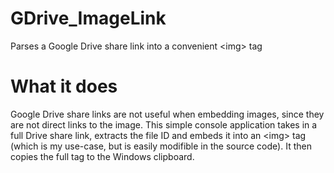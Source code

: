 # GDrive_ImageLink
Parses a Google Drive share link into a convenient &lt;img> tag

# What it does
Google Drive share links are not useful when embedding images, since they are not direct links to the image.
This simple console application takes in a full Drive share link, extracts the file ID and embeds it into an &lt;img> tag (which is my use-case, but is easily modifible in the source code). It then copies the full tag to the Windows clipboard.
